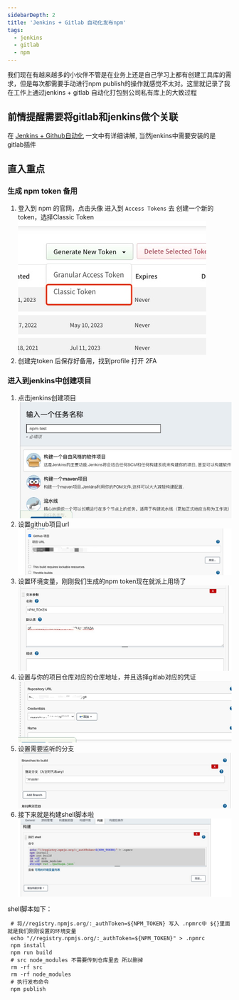 ```yaml
---
sidebarDepth: 2
title: 'Jenkins + Gitlab 自动化发布npm'
tags: 
  - jenkins
  - gitlab
  - npm
---
```


我们现在有越来越多的小伙伴不管是在业务上还是自己学习上都有创建工具库的需求，但是每次都需要手动进行npm publish的操作就感觉不太对。这里就记录了我在工作上通过jenkins + gitlab 自动化打包到公司私有库上的大致过程

## 前情提醒需要将gitlab和jenkins做个关联
   在 [Jenkins + Github自动化](./00.md) 一文中有详细讲解, 当然jenkins中需要安装的是gitlab插件


## 直入重点

### 生成 npm token 备用
   1. 登入到 npm 的官网，点击头像 进入到 `Access Tokens` 去 创建一个新的token，选择Classic Token
   ![npm img](../../assets/cicd/auto06.jpg)
   2. 创建完token 后保存好备用，找到profile 打开 2FA


### 进入到jenkins中创建项目
   1. 点击jenkins创建项目
   ![npm img](../../assets/cicd/auto01.jpg)
   2. 设置github项目url
   ![npm img](../../assets/cicd/auto02.jpg)
   3. 设置环境变量，刚刚我们生成的npm token现在就派上用场了
   ![npm img](../../assets/cicd/auto05.jpg)
   4. 设置与你的项目仓库对应的仓库地址，并且选择gitlab对应的凭证
   ![npm img](../../assets/cicd/auto03.jpg)
   5. 设置需要监听的分支
    ![npm img](../../assets/cicd/auto04.jpg)
   6. 接下来就是构建shell脚本啦
   ![npm img](../../assets/cicd/auto07.jpg)

   shell脚本如下：
   ```
    # 将//registry.npmjs.org/:_authToken=${NPM_TOKEN} 写入 .npmrc中 ${}里面就是我们刚刚设置的环境变量
    echo "//registry.npmjs.org/:_authToken=${NPM_TOKEN}" > .npmrc
    npm install
    npm run build
    # src node_modules 不需要传到仓库里去 所以删掉
    rm -rf src
    rm -rf node_modules
    # 执行发布命令
    npm publish
   ```